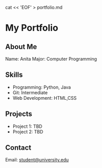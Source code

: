 cat << 'EOF' > portfolio.md
# My Portfolio

## About Me
Name: Anita
Major: Computer Programming

## Skills
- Programming: Python, Java
- Git: Intermediate
- Web Development: HTML,CSS

## Projects
- Project 1: TBD
- Project 2: TBD

## Contact
Email: student@university.edu
